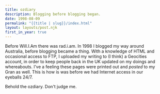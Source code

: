 ```yaml
---
title: ozdiary
description: Blogging before blogging began.
date: 1998-08-09
permalink: "{{title | slug}}/index.html"
layout: layouts/post.njk
first_in_year: true
---
```

Before Will.I.Am there was rad.i.am. In 1998 I blogged my way around Australia, before blogging became a thing. With a knowledge of HTML and occasional access to FTP, I uploaded my writing to (I think) a Geocities account, in order to keep people back in the UK updated on my doings and whereabouts. I've a feeling these pages were printed out and _posted_ to my Gran as well. This is how is was before we had Internet access in our eyeballs 24/7.

Behold the ozdiary. Don't judge me.